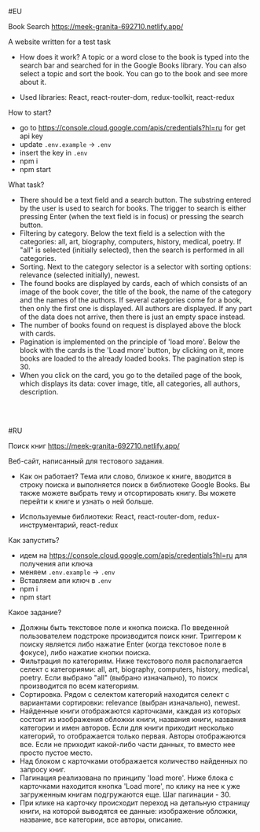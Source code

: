 #EU


Book Search https://meek-granita-692710.netlify.app/

A website written for a test task
- How does it work?
A topic or a word close to the book is typed into the search bar and searched for in the Google Books library. You can also select a topic and sort the book.
You can go to the book and see more about it.

- Used libraries:
React, react-router-dom, redux-toolkit, react-redux

How to start?
 - go to https://console.cloud.google.com/apis/credentials?hl=ru for get api key
 - update `.env.example` -> `.env`
 - insert the key in `.env`
 - npm i
 - npm start

What task?
 - There should be a text field and a search button. The substring entered by the user is used to search for books. The trigger to search is either pressing Enter (when the text field is in focus) or pressing the search button.
 - Filtering by category. Below the text field is a selection with the categories: all, art, biography, computers, history, medical, poetry. If "all" is selected (initially selected), then the search is performed in all categories.
 - Sorting. Next to the category selector is a selector with sorting options: relevance (selected initially), newest.
 - The found books are displayed by cards, each of which consists of an image of the book cover, the title of the book, the name of the category and the names of the authors. If several categories come for a book, then only the first one is displayed. All authors are displayed. If any part of the data does not arrive, then there is just an empty space instead.
 - The number of books found on request is displayed above the block with cards.
 - Pagination is implemented on the principle of 'load more'. Below the block with the cards is the 'Load more' button, by clicking on it, more books are loaded to the already loaded books. The pagination step is 30.
 - When you click on the card, you go to the detailed page of the book, which displays its data: cover image, title, all categories, all authors, description.

<br/>
<br/>


#RU


Поиск книг https://meek-granita-692710.netlify.app/

Веб-сайт, написанный для тестового задания.
- Как он работает?
Тема или слово, близкое к книге, вводится в строку поиска и выполняется поиск в библиотеке Google Books. Вы также можете выбрать тему и отсортировать книгу.
Вы можете перейти к книге и узнать о ней больше.

- Используемые библиотеки:
React, react-router-dom, redux-инструментарий, react-redux

Как запустить?
- идем на https://console.cloud.google.com/apis/credentials?hl=ru для получения апи ключа
- меняем `.env.example` -> `.env`
- Вставляем апи ключ в `.env`
- npm i
- npm start

Какое задание?
  - Должны быть текстовое поле и кнопка поиска. По введенной пользователем подстроке производится поиск книг. Триггером к поиску является либо нажатие Enter (когда текстовое поле в фокусе), либо нажатие кнопки поиска.
  - Фильтрация по категориям. Ниже текстового поля располагается селект с категориями: all, art, biography, computers, history, medical, poetry. Если выбрано "all" (выбрано изначально), то поиск производится по всем категориям.
  - Сортировка. Рядом с селектом категорий находится селект с вариантами сортировки: relevance (выбран изначально), newest.
  - Найденные книги отображаются карточками, каждая из которых состоит из изображения обложки книги, названия книги, названия категории и имен авторов. Если для книги приходит несколько категорий, то отображается только первая. Авторы отображаются все. Если не приходит какой-либо части данных, то вместо нее просто пустое место.
  - Над блоком с карточками отображается количество найденных по запросу книг.
  - Пагинация реализована по принципу 'load more'. Ниже блока с карточками находится кнопка 'Load more', по клику на нее к уже загруженным книгам подгружаются еще. Шаг пагинации - 30.
  - При клике на карточку происходит переход на детальную страницу книги, на которой выводятся ее данные: изображение обложки, название, все категории, все авторы, описание.
